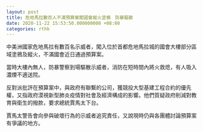 ```yaml
---
layout: post
title: 危地馬拉數百人不滿預算案闖國會縱火塗鴉　防暴驅散
date: 2020-11-22 15:53:50.000000000 +08:00
categories: rthk
---
```


中美洲國家危地馬拉有數百名示威者，闖入位於首都危地馬拉城的國會大樓部分區域塗鴉及縱火，不滿國會近日通過預算案。

當時大樓內無人，防暴警察到場驅散示威者，消防在短時間內將火救熄，有人吸入濃煙不適送院。

反對派批評在預算案中，與政府有聯繫的公司，獲競投大型基建工程合約的優先權，又指政府漠視新型肺炎疫情對社會及經濟構成的影響。他們質疑政府削減對教育與衛生的撥款，要求總統賈馬太下台。

賈馬太警告會向參與破壞行為的示威者追究責任，又說現時仍與各團體討論預算案有爭議的地方。
